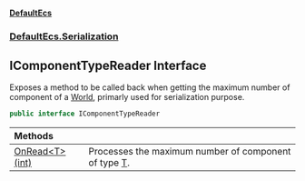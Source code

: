 #### [DefaultEcs](DefaultEcs.md 'DefaultEcs')
### [DefaultEcs.Serialization](DefaultEcs.md#DefaultEcs.Serialization 'DefaultEcs.Serialization')

## IComponentTypeReader Interface

Exposes a method to be called back when getting the maximum number of component of a [World](World.md 'DefaultEcs.World'), primarly used for serialization purpose.

```csharp
public interface IComponentTypeReader
```

| Methods | |
| :--- | :--- |
| [OnRead&lt;T&gt;(int)](IComponentTypeReader.OnRead_T_(int).md 'DefaultEcs.Serialization.IComponentTypeReader.OnRead<T>(int)') | Processes the maximum number of component of type [T](IComponentTypeReader.OnRead_T_(int).md#DefaultEcs.Serialization.IComponentTypeReader.OnRead_T_(int).T 'DefaultEcs.Serialization.IComponentTypeReader.OnRead<T>(int).T'). |
